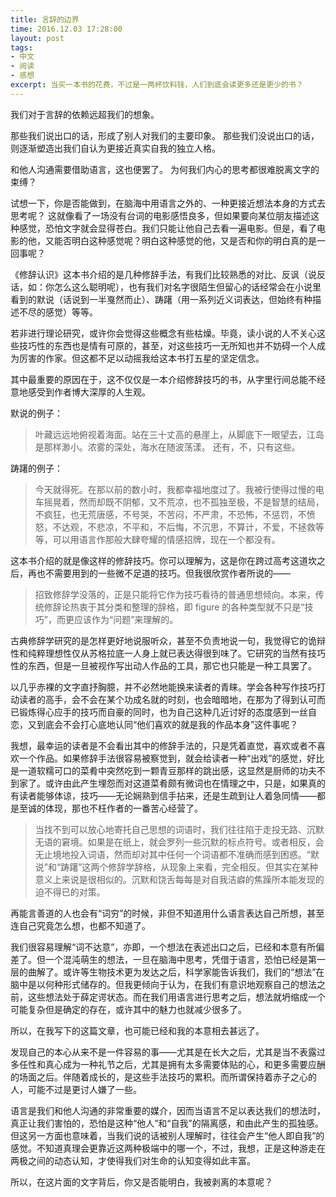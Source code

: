 ```yaml
---
title: 言辞的边界
time: 2016.12.03 17:28:00
layout: post
tags:
- 中文
- 阅读
- 感想
excerpt: 当买一本书的花费，不过是一两杯饮料钱，人们到底会读更多还是更少的书？
---
```


我们对于言辞的依赖远超我们的想象。

那些我们说出口的话，形成了别人对我们的主要印象。
那些我们没说出口的话，则逐渐塑造出我们自认为更接近真实自我的独立人格。

和他人沟通需要借助语言，这也便罢了。
为何我们内心的思考都很难脱离文字的束缚？

试想一下，你是否能做到，在脑海中用语言之外的、一种更接近想法本身的方式去思考呢？
这就像看了一场没有台词的电影感悟良多，但如果要向某位朋友描述这种感觉，恐怕文字就会显得苍白。我们只能让他自己去看一遍电影。但是，看了电影的他，又能否明白这种感觉呢？明白这种感觉的他，又是否和你的明白真的是一回事呢？

<div class="split"></div> 


《修辞认识》这本书介绍的是几种修辞手法，有我们比较熟悉的对比、反讽（说反话，如：你怎么这么聪明呢），也有我们对名字很陌生但留心的话经常会在小说里看到的默说（话说到一半戛然而止）、踌躇（用一系列近义词表达，但始终有种描述不尽的感觉）等等。

若非进行理论研究，或许你会觉得这些概念有些枯燥。毕竟，读小说的人不关心这些技巧性的东西也是情有可原的，甚至，对这些技巧一无所知也并不妨碍一个人成为厉害的作家。但这都不足以动摇我给这本书打五星的坚定信念。

其中最重要的原因在于，这不仅仅是一本介绍修辞技巧的书，从字里行间总能不经意地感受到作者博大深厚的人生观。

<div class="split"></div>



默说的例子：

> 叶藏远远地俯视着海面。站在三十丈高的悬崖上，从脚底下一眼望去，江岛是那样渺小。浓雾的深处，海水在随波荡漾。
还有，不，只有这些。

踌躇的例子：

> 今天就得死。在那以前的数小时，我都幸福地度过了。我被行使得过慢的电车摇晃着，然而却既不阴郁，又不荒凉，也不孤独至极，不是智慧的结局，不疯狂，也无荒唐感，不号哭，不苦闷，不严肃，不恐怖，不惩罚，不愤怒，不达观，不悲凉，不平和，不后悔，不沉思，不算计，不爱，不拯救等等，可以用语言作那般大肆夸耀的情感招牌，现在一个都没有。

这本书介绍的就是像这样的修辞技巧。你可以理解为，这是你在跨过高考这道坎之后，再也不需要用到的一些微不足道的技巧。但我很欣赏作者所说的——

> 招致修辞学没落的，正是只能将它作为技巧看待的普通思想倾向。本来，传统修辞论热衷于其分类和整理的辞格，即 figure 的各种类型就不只是“技巧”，而更应该作为“问题”来理解的。

古典修辞学研究的是怎样更好地说服听众，甚至不负责地说一句，我觉得它的诡辩性和纯粹理想性仅从苏格拉底一人身上就已表达得很到味了。它研究的当然有技巧性的东西，但是一旦被视作写出动人作品的工具，那它也只能是一种工具罢了。

以几乎赤裸的文字直抒胸臆，并不必然地能换来读者的青睐。学会各种写作技巧打动读者的高手，会不会在某个功成名就的时刻，也会暗暗地，在那为了得到认可而已锻炼得心应手的技巧而自豪的同时，也为自己这种几近讨好的态度感到一丝自恋，又到底会不会打心底地认同“他们喜欢的就是我的作品本身”这件事呢？

我想，最幸运的读者是不会看出其中的修辞手法的，只是凭着直觉，喜欢或者不喜欢一个作品。如果修辞手法很容易被察觉到，就会给读者一种“出戏”的感觉，好比是一道软糯可口的菜肴中突然吃到一颗青豆那样的跳出感，这显然是厨师的功夫不到家了。或许由此产生埋怨而对这道菜肴颇有微词也在情理之中，只是，如果真的有读者能够体谅，技巧——无论娴熟到信手拈来，还是生疏到让人着急同情——都是至诚的体现，那也不枉作者的一番苦心经营了。

<div class="split"></div>



> 当找不到可以放心地寄托自己思想的词语时，我们往往陷于走投无路、沉默无语的窘境。如果是在纸上，就会罗列一些沉默的标点符号。或者相反，会无止境地投入词语，然而却对其中任何一个词语都不准确而感到困惑。“默说”和“踌躇”这两个修辞学辞格，从现象上来看，完全相反。但其实在某种意义上来说是很相似的。沉默和饶舌每每是对自我洁癖的焦躁所本能发现的迫不得已的对策。

再能言善道的人也会有“词穷”的时候，非但不知道用什么语言表达自己所想，甚至连自己究竟怎么想，也都不知道了。

我们很容易理解“词不达意”，亦即，一个想法在表述出口之后，已经和本意有所偏差了。但一个混沌萌生的想法，一旦在脑海中思考，凭借于语言，恐怕已经是第一层的曲解了。或许等生物技术更为发达之后，科学家能告诉我们，我们的“想法”在脑中是以何种形式储存的。但我更倾向于认为，在我们有意识地观察自己的想法之前，这些想法处于薛定谔状态。而在我们用语言进行思考之后，想法就坍缩成一个可能复杂但是确定的存在，或许其中的魅力也就减少很多了。

所以，在我写下的这篇文章，也可能已经和我的本意相去甚远了。

<div class="split"></div>



发现自己的本心从来不是一件容易的事——尤其是在长大之后，尤其是当不表露过多任性和真心成为一种礼节之后，尤其是拥有太多需要体贴的心，和更多需要应酬的场面之后。伴随着成长的，是这些手法技巧的累积。而所谓保持着赤子之心的人，可能不过是更讨人嫌了一些。

语言是我们和他人沟通的非常重要的媒介，因而当语言不足以表达我们的想法时，真正让我们害怕的，恐怕是这种“他人”和“自我”的隔离感，和由此产生的孤独感。但这另一方面也意味着，当我们说的话被别人理解时，往往会产生“他人即自我”的感觉。不知道真理会更靠近这两种极端中的哪一个，不过，我想，正是这种游走在两极之间的动态认知，才使得我们对生命的认知变得如此丰富。

所以，在这片面的文字背后，你又是否能明白，我被剥离的本意呢？
